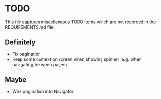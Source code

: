 # TODO

This file captures miscellaneous TODO items which are not recorded in the REQUIREMENTS.md file.

## Definitely

* Fix pagination
* Keep some context on screen when showing spinner (e.g. when navigating between pages)

## Maybe

* Wire pagination into Navigator
